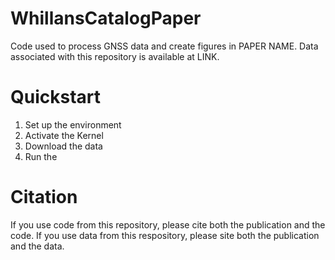 # WhillansCatalogPaper

Code used to process GNSS data and create figures in PAPER NAME. Data associated with this repository is available at LINK. 

# Quickstart
1. Set up the environment
2. Activate the Kernel
3. Download the data
4. Run the

# Citation
If you use code from this repository, please cite both the publication and the code.
If you use data from this respository, please site both the publication and the data.

